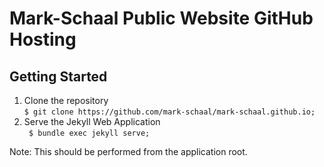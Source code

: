 # Mark-Schaal Public Website GitHub Hosting

## Getting Started
1.  Clone the repository    
``` $ git clone https://github.com/mark-schaal/mark-schaal.github.io; ```   
2.  Serve the Jekyll Web Application     
``` $ bundle exec jekyll serve;```    

Note: This should be performed from the application root. 
